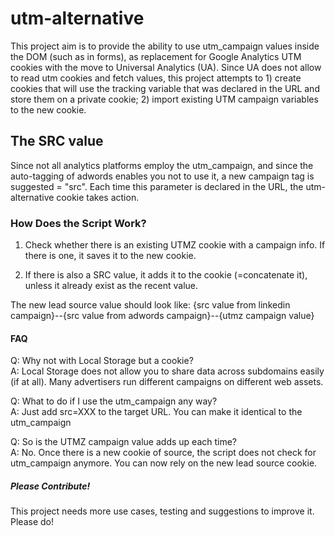 <h1>utm-alternative</h1>

This project aim is to provide the ability to use utm_campaign values inside the DOM (such as in forms), as replacement for Google Analytics UTM cookies with the move to Universal Analytics (UA). Since UA does not allow to read utm cookies and fetch values, this project attempts to 1) create cookies that will use the tracking variable that was declared in the URL and store them on a private cookie; 2) import existing UTM campaign variables to the new cookie.

<h2>The SRC value</h2>
Since not all analytics platforms employ the utm_campaign, and since the auto-tagging of adwords enables you not to use it, a new campaign tag is suggested = "src". Each time this parameter is declared in the URL, the utm-alternative cookie takes action.

<h3>How Does the Script Work?</h3>

1) Check whether there is an existing UTMZ cookie with a campaign info. If there is one, it saves it to the new cookie. 

2) If there is also a SRC value, it adds it to the cookie (=concatenate it), unless it already exist as the recent value.

The new lead source value should look like: 
{src value from linkedin campaign}--{src value from adwords campaign}--{utmz campaign value}

<h4>FAQ</h4>

Q: Why not with Local Storage but a cookie?<br />
A: Local Storage does not allow you to share data across subdomains easily (if at all). Many advertisers run different campaigns on different web assets.

Q: What to do if I use the utm_campaign any way?<br />
A: Just add src=XXX to the target URL. You can make it identical to the utm_campaign

Q: So is the UTMZ campaign value adds up each time?<br />
A: No. Once there is a new cookie of source, the script does not check for utm_campaign anymore. You can now rely on the new lead source cookie. 

<h5>Please Contribute!</h5>
This project needs more use cases, testing and suggestions to improve it. Please do!
